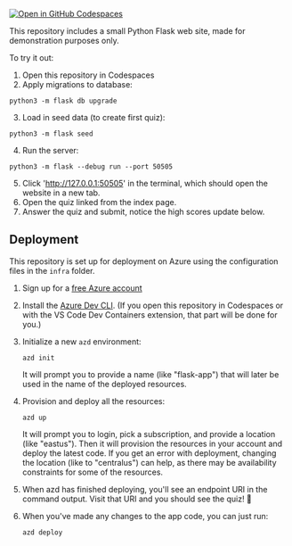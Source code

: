 [![Open in GitHub Codespaces](https://github.com/codespaces/badge.svg)](https://github.com/codespaces/new?hide_repo_select=true&repo=pamelafox%2Fflask-db-quiz-example)

This repository includes a small Python Flask web site, made for demonstration purposes only.

To try it out:

1. Open this repository in Codespaces
2. Apply migrations to database:

```console
python3 -m flask db upgrade
```

3. Load in seed data (to create first quiz):

```console
python3 -m flask seed
```

4. Run the server:

```console
python3 -m flask --debug run --port 50505
```

5. Click 'http://127.0.0.1:50505' in the terminal, which should open the website in a new tab.
6. Open the quiz linked from the index page.
7. Answer the quiz and submit, notice the high scores update below.

## Deployment

This repository is set up for deployment on Azure using the configuration files in the `infra` folder.

1. Sign up for a [free Azure account](https://azure.microsoft.com/free/?WT.mc_id=python-79461-pamelafox)
2. Install the [Azure Dev CLI](https://learn.microsoft.com/azure/developer/azure-developer-cli/install-azd?WT.mc_id=python-79461-pamelafox). (If you open this repository in Codespaces or with the VS Code Dev Containers extension, that part will be done for you.)
3. Initialize a new `azd` environment:

    ```shell
    azd init
    ```

    It will prompt you to provide a name (like "flask-app") that will later be used in the name of the deployed resources.

4. Provision and deploy all the resources:

    ```shell
    azd up
    ```

    It will prompt you to login, pick a subscription, and provide a location (like "eastus"). Then it will provision the resources in your account and deploy the latest code. If you get an error with deployment, changing the location (like to "centralus") can help, as there may be availability constraints for some of the resources.

5. When azd has finished deploying, you'll see an endpoint URI in the command output. Visit that URI and you should see the quiz! 🎉

6. When you've made any changes to the app code, you can just run:

    ```shell
    azd deploy
    ```
